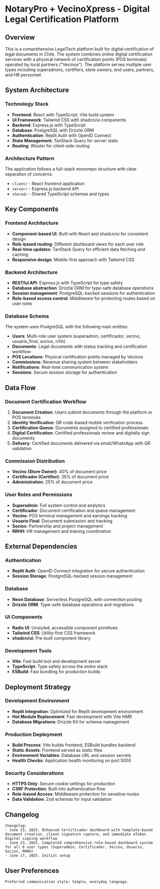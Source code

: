 # NotaryPro + VecinoXpress - Digital Legal Certification Platform

## Overview

This is a comprehensive LegalTech platform built for digital certification of legal documents in Chile. The system combines online digital certification services with a physical network of certification points (POS terminals) operated by local partners ("Vecinos"). The platform serves multiple user types including superadmins, certifiers, store owners, end users, partners, and HR personnel.

## System Architecture

### Technology Stack
- **Frontend**: React with TypeScript, Vite build system
- **UI Framework**: Tailwind CSS with shadcn/ui components
- **Backend**: Express.js with TypeScript
- **Database**: PostgreSQL with Drizzle ORM
- **Authentication**: Replit Auth with OpenID Connect
- **State Management**: TanStack Query for server state
- **Routing**: Wouter for client-side routing

### Architecture Pattern
The application follows a full-stack monorepo structure with clear separation of concerns:
- `client/` - React frontend application
- `server/` - Express.js backend API
- `shared/` - Shared TypeScript schemas and types

## Key Components

### Frontend Architecture
- **Component-based UI**: Built with React and shadcn/ui for consistent design
- **Role-based routing**: Different dashboard views for each user role
- **Real-time updates**: TanStack Query for efficient data fetching and caching
- **Responsive design**: Mobile-first approach with Tailwind CSS

### Backend Architecture
- **RESTful API**: Express.js with TypeScript for type safety
- **Database abstraction**: Drizzle ORM for type-safe database operations
- **Session management**: PostgreSQL-backed sessions for authentication
- **Role-based access control**: Middleware for protecting routes based on user roles

### Database Schema
The system uses PostgreSQL with the following main entities:
- **Users**: Multi-role user system (superadmin, certificador, vecino, usuario_final, socios, rrhh)
- **Documents**: Legal documents with status tracking and certification workflow
- **POS Locations**: Physical certification points managed by Vecinos
- **Commissions**: Revenue sharing system between stakeholders
- **Notifications**: Real-time communication system
- **Sessions**: Secure session storage for authentication

## Data Flow

### Document Certification Workflow
1. **Document Creation**: Users submit documents through the platform or POS terminals
2. **Identity Verification**: QR code-based mobile verification process
3. **Certification Queue**: Documents assigned to certified professionals
4. **Digital Certification**: Certified professionals review and digitally sign documents
5. **Delivery**: Certified documents delivered via email/WhatsApp with QR validation

### Commission Distribution
- **Vecino (Store Owner)**: 40% of document price
- **Certificador (Certifier)**: 35% of document price  
- **Administration**: 25% of document price

### User Roles and Permissions
- **Superadmin**: Full system control and analytics
- **Certificador**: Document certification and queue management
- **Vecino**: POS terminal management and earnings tracking
- **Usuario Final**: Document submission and tracking
- **Socios**: Partnership and project management
- **RRHH**: HR management and training coordination

## External Dependencies

### Authentication
- **Replit Auth**: OpenID Connect integration for secure authentication
- **Session Storage**: PostgreSQL-backed session management

### Database
- **Neon Database**: Serverless PostgreSQL with connection pooling
- **Drizzle ORM**: Type-safe database operations and migrations

### UI Components
- **Radix UI**: Unstyled, accessible component primitives
- **Tailwind CSS**: Utility-first CSS framework
- **shadcn/ui**: Pre-built component library

### Development Tools
- **Vite**: Fast build tool and development server
- **TypeScript**: Type safety across the entire stack
- **ESBuild**: Fast bundling for production builds

## Deployment Strategy

### Development Environment
- **Replit Integration**: Optimized for Replit development environment
- **Hot Module Replacement**: Fast development with Vite HMR
- **Database Migrations**: Drizzle Kit for schema management

### Production Deployment
- **Build Process**: Vite builds frontend, ESBuild bundles backend
- **Static Assets**: Frontend served as static files
- **Environment Variables**: Database URL and session secrets
- **Health Checks**: Application health monitoring on port 5000

### Security Considerations
- **HTTPS Only**: Secure cookie settings for production
- **CSRF Protection**: Built into authentication flow
- **Role-based Access**: Middleware protection for sensitive routes
- **Data Validation**: Zod schemas for input validation

## Changelog

```
Changelog:
- June 23, 2025. Enhanced Certificador dashboard with template-based document creation, client signature capture, and immediate eToken digital signing workflow
- June 23, 2025. Completed comprehensive role-based dashboard system for all 6 user types (Superadmin, Certificador, Vecino, Usuario, Socios, RRHH)
- June 17, 2025. Initial setup
```

## User Preferences

```
Preferred communication style: Simple, everyday language.
```